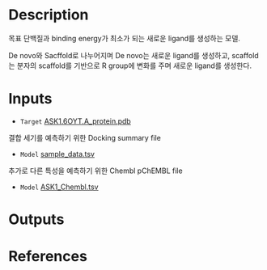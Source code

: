 # Description

목표 단백질과 binding energy가 최소가 되는 새로운 ligand를 생성하는 모델.

De novo와 Sacffold로 나누어지며 De novo는 새로운 ligand를 생성하고, scaffold는 분자의 scaffold를 기반으로 R group에 변화를 주며 새로운 ligand를 생성한다.

# Inputs

- `Target` [ASK1.6OYT.A_protein.pdb](https://openapi.ad3.io/media/apps/molfinder_pipeline/examples/input/ASK1.6OYT.A_protein.pdb)

결합 세기를 예측하기 위한 Docking summary file

- `Model` [sample_data.tsv](https://openapi.ad3.io/media/apps/molfinder_pipeline/examples/input/sample_data.tsv)

추가로 다른 특성을 예측하기 위한 Chembl pChEMBL file

- `Model` [ASK1_Chembl.tsv](https://openapi.ad3.io/media/apps/molfinder_pipeline/examples/input/ASK1_chembl.tsv)

# Outputs

# References
